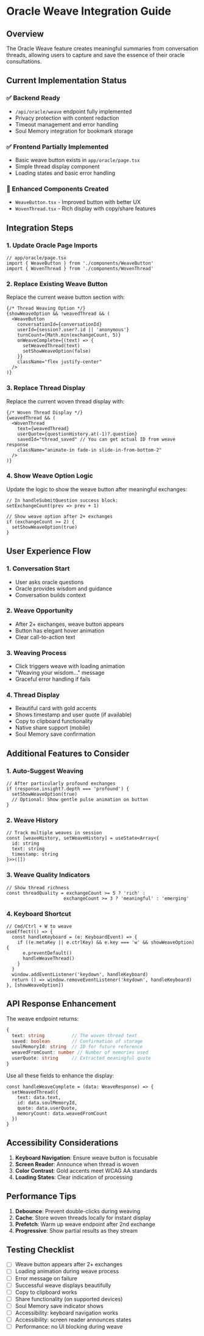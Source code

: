 # Oracle Weave Integration Guide

## Overview
The Oracle Weave feature creates meaningful summaries from conversation threads, allowing users to capture and save the essence of their oracle consultations.

## Current Implementation Status

### ✅ Backend Ready
- `/api/oracle/weave` endpoint fully implemented
- Privacy protection with content redaction
- Timeout management and error handling
- Soul Memory integration for bookmark storage

### ✅ Frontend Partially Implemented
- Basic weave button exists in `app/oracle/page.tsx`
- Simple thread display component
- Loading states and basic error handling

### 🎯 Enhanced Components Created
- `WeaveButton.tsx` - Improved button with better UX
- `WovenThread.tsx` - Rich display with copy/share features

## Integration Steps

### 1. Update Oracle Page Imports
```tsx
// app/oracle/page.tsx
import { WeaveButton } from './components/WeaveButton'
import { WovenThread } from './components/WovenThread'
```

### 2. Replace Existing Weave Button
Replace the current weave button section with:

```tsx
{/* Thread Weaving Option */}
{showWeaveOption && !weavedThread && (
  <WeaveButton
    conversationId={conversationId}
    userId={session?.user?.id || 'anonymous'}
    turnCount={Math.min(exchangeCount, 5)}
    onWeaveComplete={(text) => {
      setWeavedThread(text)
      setShowWeaveOption(false)
    }}
    className="flex justify-center"
  />
)}
```

### 3. Replace Thread Display
Replace the current woven thread display with:

```tsx
{/* Woven Thread Display */}
{weavedThread && (
  <WovenThread
    text={weavedThread}
    userQuote={questionHistory.at(-1)?.question}
    savedId="thread_saved" // You can get actual ID from weave response
    className="animate-in fade-in slide-in-from-bottom-2"
  />
)}
```

### 4. Show Weave Option Logic
Update the logic to show the weave button after meaningful exchanges:

```tsx
// In handleSubmitQuestion success block:
setExchangeCount(prev => prev + 1)

// Show weave option after 2+ exchanges
if (exchangeCount >= 2) {
  setShowWeaveOption(true)
}
```

## User Experience Flow

### 1. Conversation Start
- User asks oracle questions
- Oracle provides wisdom and guidance
- Conversation builds context

### 2. Weave Opportunity
- After 2+ exchanges, weave button appears
- Button has elegant hover animation
- Clear call-to-action text

### 3. Weaving Process
- Click triggers weave with loading animation
- "Weaving your wisdom..." message
- Graceful error handling if fails

### 4. Thread Display
- Beautiful card with gold accents
- Shows timestamp and user quote (if available)
- Copy to clipboard functionality
- Native share support (mobile)
- Soul Memory save confirmation

## Additional Features to Consider

### 1. Auto-Suggest Weaving
```tsx
// After particularly profound exchanges
if (response.insight?.depth === 'profound') {
  setShowWeaveOption(true)
  // Optional: Show gentle pulse animation on button
}
```

### 2. Weave History
```tsx
// Track multiple weaves in session
const [weaveHistory, setWeaveHistory] = useState<Array<{
  id: string
  text: string
  timestamp: string
}>>([])
```

### 3. Weave Quality Indicators
```tsx
// Show thread richness
const threadQuality = exchangeCount >= 5 ? 'rich' : 
                     exchangeCount >= 3 ? 'meaningful' : 'emerging'
```

### 4. Keyboard Shortcut
```tsx
// Cmd/Ctrl + W to weave
useEffect(() => {
  const handleKeyboard = (e: KeyboardEvent) => {
    if ((e.metaKey || e.ctrlKey) && e.key === 'w' && showWeaveOption) {
      e.preventDefault()
      handleWeaveThread()
    }
  }
  window.addEventListener('keydown', handleKeyboard)
  return () => window.removeEventListener('keydown', handleKeyboard)
}, [showWeaveOption])
```

## API Response Enhancement

The weave endpoint returns:
```typescript
{
  text: string          // The woven thread text
  saved: boolean        // Confirmation of storage
  soulMemoryId: string  // ID for future reference
  weavedFromCount: number // Number of memories used
  userQuote: string     // Extracted meaningful quote
}
```

Use all these fields to enhance the display:

```tsx
const handleWeaveComplete = (data: WeaveResponse) => {
  setWeavedThread({
    text: data.text,
    id: data.soulMemoryId,
    quote: data.userQuote,
    memoryCount: data.weavedFromCount
  })
}
```

## Accessibility Considerations

1. **Keyboard Navigation**: Ensure weave button is focusable
2. **Screen Reader**: Announce when thread is woven
3. **Color Contrast**: Gold accents meet WCAG AA standards
4. **Loading States**: Clear indication of processing

## Performance Tips

1. **Debounce**: Prevent double-clicks during weaving
2. **Cache**: Store woven threads locally for instant display
3. **Prefetch**: Warm up weave endpoint after 2nd exchange
4. **Progressive**: Show partial results as they stream

## Testing Checklist

- [ ] Weave button appears after 2+ exchanges
- [ ] Loading animation during weave process
- [ ] Error message on failure
- [ ] Successful weave displays beautifully
- [ ] Copy to clipboard works
- [ ] Share functionality (on supported devices)
- [ ] Soul Memory save indicator shows
- [ ] Accessibility: keyboard navigation works
- [ ] Accessibility: screen reader announces states
- [ ] Performance: no UI blocking during weave
